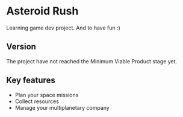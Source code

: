 # Asteroid Rush

Learning game dev project. And to have fun :)

## Version

The project have not reached the Minimum Viable Product stage yet.

## Key features

* Plan your space missions
* Collect resources
* Manage your multiplanetary company
